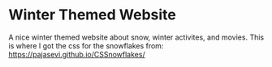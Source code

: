 # Winter Themed Website
A nice winter themed website about snow, winter activites, and movies.
This is where I got the css for the snowflakes from: https://pajasevi.github.io/CSSnowflakes/
